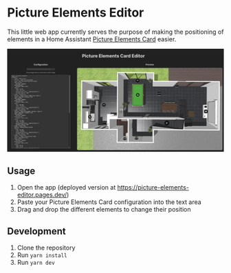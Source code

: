 # Picture Elements Editor

This little web app currently serves the purpose of making the positioning of elements in a Home Assistant [Picture Elements Card](https://www.home-assistant.io/dashboards/picture-elements/) easier.

![Screenshot](https://raw.githubusercontent.com/niklaswa/picture-elements-editor/main/.github/demo_image.png)

## Usage

1. Open the app (deployed version at https://picture-elements-editor.pages.dev/)
2. Paste your Picture Elements Card configuration into the text area
3. Drag and drop the different elements to change their position

## Development

1. Clone the repository
2. Run `yarn install`
3. Run `yarn dev`
